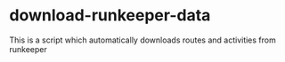 # download-runkeeper-data
This is a script which automatically downloads routes and activities from runkeeper
